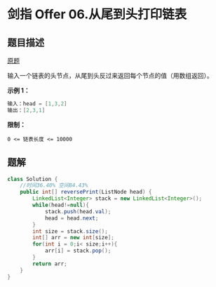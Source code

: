 # 剑指 Offer 06.从尾到头打印链表

## 题目描述

[原题](https://leetcode-cn.com/problems/cong-wei-dao-tou-da-yin-lian-biao-lcof/)

输入一个链表的头节点，从尾到头反过来返回每个节点的值（用数组返回）。

**示例 1：**

```java
输入：head = [1,3,2]
输出：[2,3,1]
```

**限制：**

`0 <= 链表长度 <= 10000`

## 题解

```java
class Solution {
    //时间36.40% 空间84.43%
    public int[] reversePrint(ListNode head) {
        LinkedList<Integer> stack = new LinkedList<Integer>();
        while(head!=null){
            stack.push(head.val);
            head = head.next;
        }
        int size = stack.size();
        int[] arr = new int[size];
        for(int i = 0;i< size;i++){
            arr[i] = stack.pop();
        }
        return arr;
    }
}
```

